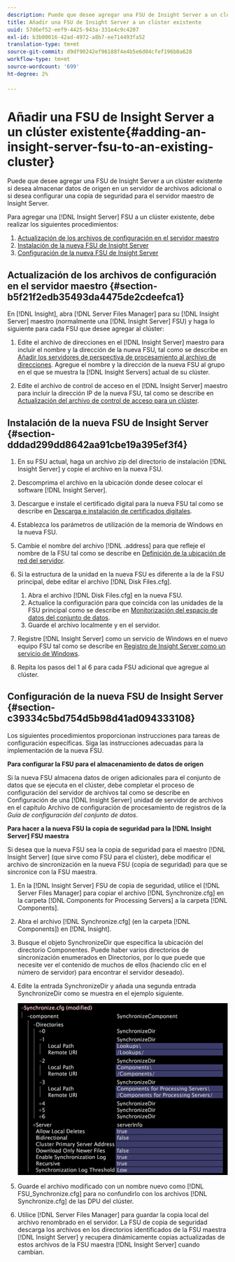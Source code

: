 ```yaml
---
description: Puede que desee agregar una FSU de Insight Server a un clúster existente si desea almacenar datos de origen en un servidor de archivos adicional o si desea configurar una copia de seguridad para el servidor maestro de Insight Server.
title: Añadir una FSU de Insight Server a un clúster existente
uuid: 57d6ef52-eef9-4425-943a-331e4c9c4207
exl-id: b3b08016-42ad-4972-a8b7-ee714493fa52
translation-type: tm+mt
source-git-commit: d9df90242ef96188f4e4b5e6d04cfef196b0a628
workflow-type: tm+mt
source-wordcount: '699'
ht-degree: 2%

---
```


# Añadir una FSU de Insight Server a un clúster existente{#adding-an-insight-server-fsu-to-an-existing-cluster}

Puede que desee agregar una FSU de Insight Server a un clúster existente si desea almacenar datos de origen en un servidor de archivos adicional o si desea configurar una copia de seguridad para el servidor maestro de Insight Server.

Para agregar una [!DNL Insight Server] FSU a un clúster existente, debe realizar los siguientes procedimientos:

1. [Actualización de los archivos de configuración en el servidor maestro](../../../../../home/c-inst-svr/c-install-ins-svr/c-ins-svr-clstrs/c-add-ins-svrs-ex-clstr/c-add-fsu-ex-clstr.md#section-b5f21f2edb35493da4475de2cdeefca1)
1. [Instalación de la nueva FSU de Insight Server](../../../../../home/c-inst-svr/c-install-ins-svr/c-ins-svr-clstrs/c-add-ins-svrs-ex-clstr/c-add-fsu-ex-clstr.md#section-dddad299dd8642aa91cbe19a395ef3f4)
1. [Configuración de la nueva FSU de Insight Server](../../../../../home/c-inst-svr/c-install-ins-svr/c-ins-svr-clstrs/c-add-ins-svrs-ex-clstr/c-add-fsu-ex-clstr.md#section-c39334c5bd754d5b98d41ad094333108)

## Actualización de los archivos de configuración en el servidor maestro {#section-b5f21f2edb35493da4475de2cdeefca1}

En [!DNL Insight], abra [!DNL Server Files Manager] para su [!DNL Insight Server] maestro (normalmente una [!DNL Insight Server] FSU) y haga lo siguiente para cada FSU que desee agregar al clúster:

1. Edite el archivo de direcciones en el [!DNL Insight Server] maestro para incluir el nombre y la dirección de la nueva FSU, tal como se describe en [Añadir los servidores de perspectiva de procesamiento al archivo de direcciones](../../../../../home/c-inst-svr/c-install-ins-svr/c-ins-svr-clstrs/c-inst-ins-svr-clstr/c-inst-proc-clstr/c-config-mstr-ins-svr-clstr.md#section-2fe5298180164e8dbaa59ea6b6ff682d). Agregue el nombre y la dirección de la nueva FSU al grupo en el que se muestra la [!DNL Insight Servers] actual de su clúster.

1. Edite el archivo de control de acceso en el [!DNL Insight Server] maestro para incluir la dirección IP de la nueva FSU, tal como se describe en [Actualización del archivo de control de acceso para un clúster](../../../../../home/c-inst-svr/c-install-ins-svr/c-ins-svr-clstrs/c-inst-ins-svr-clstr/c-inst-proc-clstr/c-config-mstr-ins-svr-clstr.md#section-fce1367d92a445168c35e9ca506e7d6b).

## Instalación de la nueva FSU de Insight Server {#section-dddad299dd8642aa91cbe19a395ef3f4}

1. En su FSU actual, haga un archivo zip del directorio de instalación [!DNL Insight Server] y copie el archivo en la nueva FSU.
1. Descomprima el archivo en la ubicación donde desee colocar el software [!DNL Insight Server].
1. Descargue e instale el certificado digital para la nueva FSU tal como se describe en [Descarga e instalación de certificados digitales](../../../../../home/c-inst-svr/c-install-ins-svr/t-install-proc-inst-svr-dpu/c-dnld-dgtl-cert/c-dnld-dgtl-cert.md#concept-4f79c240492f4e52b6375b4b3bbefa17).
1. Establezca los parámetros de utilización de la memoria de Windows en la nueva FSU.
1. Cambie el nombre del archivo [!DNL .address] para que refleje el nombre de la FSU tal como se describe en [Definición de la ubicación de red del servidor](../../../../../home/c-inst-svr/c-install-ins-svr/t-install-proc-inst-svr-dpu/c-svrs-ntwk-loc/c-svrs-ntwk-loc.md#concept-87dd2aa3448c415ca1285bc445a8c649).

1. Si la estructura de la unidad en la nueva FSU es diferente a la de la FSU principal, debe editar el archivo [!DNL Disk Files.cfg].

   1. Abra el archivo [!DNL Disk Files.cfg] en la nueva FSU.
   1. Actualice la configuración para que coincida con las unidades de la FSU principal como se describe en [Monitorización del espacio de datos del conjunto de datos](../../../../../home/c-inst-svr/c-admin-inst-svr/c-mntr-disk-spc/t-mntr-dtst-data-spc.md#task-6223fa2c718845678824a0a96df96a03).
   1. Guarde el archivo localmente y en el servidor.

1. Registre [!DNL Insight Server] como un servicio de Windows en el nuevo equipo FSU tal como se describe en [Registro de Insight Server como un servicio de Windows](../../../../../home/c-inst-svr/c-install-ins-svr/t-install-proc-inst-svr-dpu/c-reg-wdws-svc.md#concept-f2c7aa891d544a2595aa01d0d796a540).

1. Repita los pasos del 1 al 6 para cada FSU adicional que agregue al clúster.

## Configuración de la nueva FSU de Insight Server {#section-c39334c5bd754d5b98d41ad094333108}

Los siguientes procedimientos proporcionan instrucciones para tareas de configuración específicas. Siga las instrucciones adecuadas para la implementación de la nueva FSU.

**Para configurar la FSU para el almacenamiento de datos de origen**

Si la nueva FSU almacena datos de origen adicionales para el conjunto de datos que se ejecuta en el clúster, debe completar el proceso de configuración del servidor de archivos tal como se describe en Configuración de una [!DNL Insight Server] unidad de servidor de archivos en el capítulo Archivo de configuración de procesamiento de registros de la *Guía de configuración del conjunto de datos*.

**Para hacer a la nueva FSU la copia de seguridad para la  [!DNL Insight Server] FSU maestra**

Si desea que la nueva FSU sea la copia de seguridad para el maestro [!DNL Insight Server] (que sirve como FSU para el clúster), debe modificar el archivo de sincronización en la nueva FSU (copia de seguridad) para que se sincronice con la FSU maestra.

1. En la [!DNL Insight Server] FSU de copia de seguridad, utilice el [!DNL Server Files Manager] para copiar el archivo [!DNL Synchronize.cfg] en la carpeta [!DNL Components for Processing Servers] a la carpeta [!DNL Components].

1. Abra el archivo [!DNL Synchronize.cfg] (en la carpeta [!DNL Components]) en [!DNL Insight].

1. Busque el objeto SynchronizeDir que especifica la ubicación del directorio Componentes. Puede haber varios directorios de sincronización enumerados en Directorios, por lo que puede que necesite ver el contenido de muchos de ellos (haciendo clic en el número de servidor) para encontrar el servidor deseado).
1. Edite la entrada SynchronizeDir y añada una segunda entrada SynchronizeDir como se muestra en el ejemplo siguiente.

   ![](assets/cfg_cluster_SynchronizeDirEditComponents.png)

1. Guarde el archivo modificado con un nombre nuevo como [!DNL FSU_Synchronize.cfg] para no confundirlo con los archivos [!DNL Synchronize.cfg] de las DPU del clúster.

1. Utilice [!DNL Server Files Manager] para guardar la copia local del archivo renombrado en el servidor. La FSU de copia de seguridad descarga los archivos en los directorios identificados de la FSU maestra [!DNL Insight Server] y recupera dinámicamente copias actualizadas de estos archivos de la FSU maestra [!DNL Insight Server] cuando cambian.
